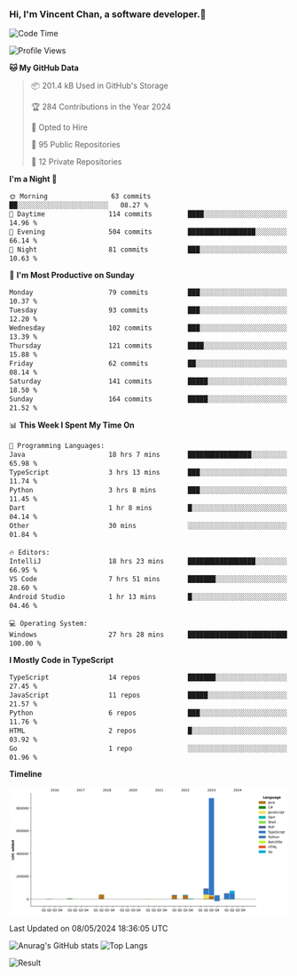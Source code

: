 ### Hi, I'm Vincent Chan, a software developer.👋

<!--
**hkvincent/hkvincent** is a ✨ _special_ ✨ repository because its `README.md` (this file) appears on your GitHub profile.

Here are some ideas to get you started:

- 🔭 I’m currently working on ...
- 🌱 I’m currently learning ...
- 👯 I’m looking to collaborate on ...
- 🤔 I’m looking for help with ...
- 💬 Ask me about ...
- 📫 How to reach me: ...
- 😄 Pronouns: ...
- ⚡ Fun fact: ...
-->
<!--START_SECTION:waka-->
![Code Time](http://img.shields.io/badge/Code%20Time-1%2C123%20hrs%2025%20mins-blue)

![Profile Views](http://img.shields.io/badge/Profile%20Views-5-blue)

**🐱 My GitHub Data** 

> 📦 201.4 kB Used in GitHub's Storage 
 > 
> 🏆 284 Contributions in the Year 2024
 > 
> 💼 Opted to Hire
 > 
> 📜 95 Public Repositories 
 > 
> 🔑 12 Private Repositories 
 > 
**I'm a Night 🦉** 

```text
🌞 Morning                63 commits          ██░░░░░░░░░░░░░░░░░░░░░░░   08.27 % 
🌆 Daytime                114 commits         ████░░░░░░░░░░░░░░░░░░░░░   14.96 % 
🌃 Evening                504 commits         █████████████████░░░░░░░░   66.14 % 
🌙 Night                  81 commits          ███░░░░░░░░░░░░░░░░░░░░░░   10.63 % 
```
📅 **I'm Most Productive on Sunday** 

```text
Monday                   79 commits          ███░░░░░░░░░░░░░░░░░░░░░░   10.37 % 
Tuesday                  93 commits          ███░░░░░░░░░░░░░░░░░░░░░░   12.20 % 
Wednesday                102 commits         ███░░░░░░░░░░░░░░░░░░░░░░   13.39 % 
Thursday                 121 commits         ████░░░░░░░░░░░░░░░░░░░░░   15.88 % 
Friday                   62 commits          ██░░░░░░░░░░░░░░░░░░░░░░░   08.14 % 
Saturday                 141 commits         █████░░░░░░░░░░░░░░░░░░░░   18.50 % 
Sunday                   164 commits         █████░░░░░░░░░░░░░░░░░░░░   21.52 % 
```


📊 **This Week I Spent My Time On** 

```text
💬 Programming Languages: 
Java                     18 hrs 7 mins       ████████████████░░░░░░░░░   65.98 % 
TypeScript               3 hrs 13 mins       ███░░░░░░░░░░░░░░░░░░░░░░   11.74 % 
Python                   3 hrs 8 mins        ███░░░░░░░░░░░░░░░░░░░░░░   11.45 % 
Dart                     1 hr 8 mins         █░░░░░░░░░░░░░░░░░░░░░░░░   04.14 % 
Other                    30 mins             ░░░░░░░░░░░░░░░░░░░░░░░░░   01.84 % 

🔥 Editors: 
IntelliJ                 18 hrs 23 mins      █████████████████░░░░░░░░   66.95 % 
VS Code                  7 hrs 51 mins       ███████░░░░░░░░░░░░░░░░░░   28.60 % 
Android Studio           1 hr 13 mins        █░░░░░░░░░░░░░░░░░░░░░░░░   04.46 % 

💻 Operating System: 
Windows                  27 hrs 28 mins      █████████████████████████   100.00 % 
```

**I Mostly Code in TypeScript** 

```text
TypeScript               14 repos            ███████░░░░░░░░░░░░░░░░░░   27.45 % 
JavaScript               11 repos            █████░░░░░░░░░░░░░░░░░░░░   21.57 % 
Python                   6 repos             ███░░░░░░░░░░░░░░░░░░░░░░   11.76 % 
HTML                     2 repos             █░░░░░░░░░░░░░░░░░░░░░░░░   03.92 % 
Go                       1 repo              ░░░░░░░░░░░░░░░░░░░░░░░░░   01.96 % 
```



**Timeline**

![Lines of Code chart](https://raw.githubusercontent.com/hkvincent/hkvincent/main/assets/bar_graph.png)


 Last Updated on 08/05/2024 18:36:05 UTC
<!--END_SECTION:waka-->
![Anurag's GitHub stats](https://github-readme-stats.vercel.app/api?username=hkvincent&rank_icon=github&hide=contribs,prs)
![Top Langs](https://github-readme-stats.vercel.app/api/top-langs/?username=hkvincent&layout=compact)

![Result](https://image-keeper.vincentchan.workers.dev/file/eff033ac20714fe72c62b.png)
